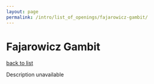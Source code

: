 ```yaml
---
layout: page
permalink: /intro/list_of_openings/fajarowicz-gambit/
---
```


# Fajarowicz Gambit

[back to list](../../list_of_openings)

Description unavailable